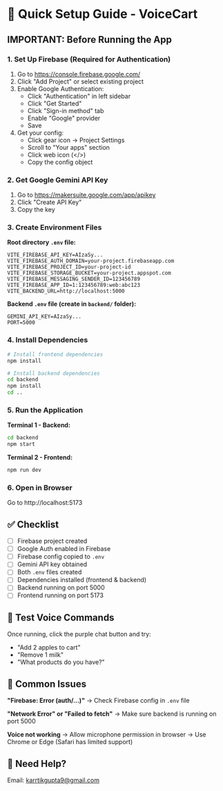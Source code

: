 # 🚀 Quick Setup Guide - VoiceCart

## IMPORTANT: Before Running the App

### 1. Set Up Firebase (Required for Authentication)

1. Go to https://console.firebase.google.com/
2. Click "Add Project" or select existing project
3. Enable Google Authentication:
   - Click "Authentication" in left sidebar
   - Click "Get Started"
   - Click "Sign-in method" tab
   - Enable "Google" provider
   - Save
4. Get your config:
   - Click gear icon → Project Settings
   - Scroll to "Your apps" section
   - Click web icon (</>)
   - Copy the config object

### 2. Get Google Gemini API Key

1. Go to https://makersuite.google.com/app/apikey
2. Click "Create API Key"
3. Copy the key

### 3. Create Environment Files

**Root directory `.env` file:**
```env
VITE_FIREBASE_API_KEY=AIzaSy...
VITE_FIREBASE_AUTH_DOMAIN=your-project.firebaseapp.com
VITE_FIREBASE_PROJECT_ID=your-project-id
VITE_FIREBASE_STORAGE_BUCKET=your-project.appspot.com
VITE_FIREBASE_MESSAGING_SENDER_ID=123456789
VITE_FIREBASE_APP_ID=1:123456789:web:abc123
VITE_BACKEND_URL=http://localhost:5000
```

**Backend `.env` file (create in `backend/` folder):**
```env
GEMINI_API_KEY=AIzaSy...
PORT=5000
```

### 4. Install Dependencies

```bash
# Install frontend dependencies
npm install

# Install backend dependencies
cd backend
npm install
cd ..
```

### 5. Run the Application

**Terminal 1 - Backend:**
```bash
cd backend
npm start
```

**Terminal 2 - Frontend:**
```bash
npm run dev
```

### 6. Open in Browser

Go to http://localhost:5173

## ✅ Checklist

- [ ] Firebase project created
- [ ] Google Auth enabled in Firebase
- [ ] Firebase config copied to `.env`
- [ ] Gemini API key obtained
- [ ] Both `.env` files created
- [ ] Dependencies installed (frontend & backend)
- [ ] Backend running on port 5000
- [ ] Frontend running on port 5173

## 🎯 Test Voice Commands

Once running, click the purple chat button and try:
- "Add 2 apples to cart"
- "Remove 1 milk"
- "What products do you have?"

## 🐛 Common Issues

**"Firebase: Error (auth/...)"**
→ Check Firebase config in `.env` file

**"Network Error" or "Failed to fetch"**
→ Make sure backend is running on port 5000

**Voice not working**
→ Allow microphone permission in browser
→ Use Chrome or Edge (Safari has limited support)

## 📧 Need Help?

Email: karrtikgupta9@gmail.com
